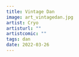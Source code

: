 ```yaml
---
title: Vintage Dan
image: art_vintagedan.jpg
artist: Cryo
artisturl: ""
artistcomic: ""
tags: dan
date: 2022-03-26
---
```

